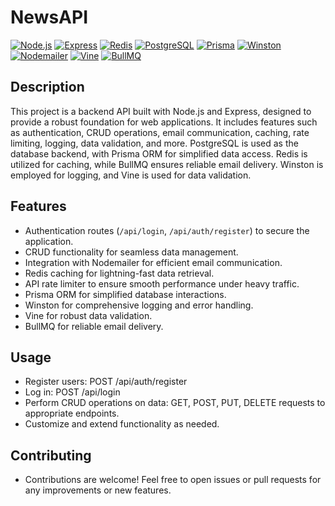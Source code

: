 # NewsAPI

[![Node.js](https://img.shields.io/badge/Node.js-v14.17.0-green)](https://nodejs.org/)
[![Express](https://img.shields.io/badge/Express-v4.17.1-blue)](https://expressjs.com/)
[![Redis](https://img.shields.io/badge/Redis-v6.2.5-red)](https://redis.io/)
[![PostgreSQL](https://img.shields.io/badge/PostgreSQL-v13.4-orange)](https://www.postgresql.org/)
[![Prisma](https://img.shields.io/badge/Prisma-v3.11.1-yellow)](https://www.prisma.io/)
[![Winston](https://img.shields.io/badge/Winston-v3.3.3-lightgrey)](https://github.com/winstonjs/winston)
[![Nodemailer](https://img.shields.io/badge/Nodemailer-v6.6.3-lightgrey)](https://nodemailer.com/)
[![Vine](https://img.shields.io/badge/Vine-v1.4.5-lightgrey)](https://github.com/AndrewRayCode/vine)
[![BullMQ](https://img.shields.io/badge/BullMQ-v1.11.0-lightgrey)](https://github.com/taskforcesh/bullmq)

## Description

This project is a backend API built with Node.js and Express, designed to provide a robust foundation for web applications. It includes features such as authentication, CRUD operations, email communication, caching, rate limiting, logging, data validation, and more. PostgreSQL is used as the database backend, with Prisma ORM for simplified data access. Redis is utilized for caching, while BullMQ ensures reliable email delivery. Winston is employed for logging, and Vine is used for data validation.

## Features

- Authentication routes (`/api/login`, `/api/auth/register`) to secure the application.
- CRUD functionality for seamless data management.
- Integration with Nodemailer for efficient email communication.
- Redis caching for lightning-fast data retrieval.
- API rate limiter to ensure smooth performance under heavy traffic.
- Prisma ORM for simplified database interactions.
- Winston for comprehensive logging and error handling.
- Vine for robust data validation.
- BullMQ for reliable email delivery.

## Usage
- Register users: POST /api/auth/register
- Log in: POST /api/login
- Perform CRUD operations on data: GET, POST, PUT, DELETE requests to appropriate endpoints.
- Customize and extend functionality as needed.

## Contributing
- Contributions are welcome! Feel free to open issues or pull requests for any improvements or new features.













